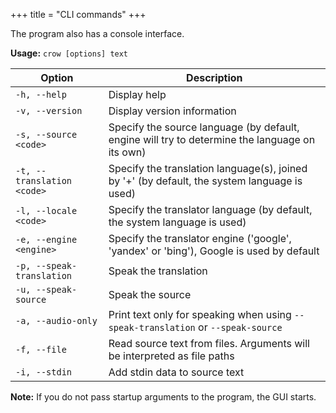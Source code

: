 +++
title = "CLI commands"
+++

The program also has a console interface.

**Usage:** `crow [options] text`

| Option                     | Description                                                                                    |
| -------------------------- | ---------------------------------------------------------------------------------------------- |
| `-h, --help`               | Display help                                                                                   |
| `-v, --version`            | Display version information                                                                    |
| `-s, --source <code>`      | Specify the source language (by default, engine will try to determine the language on its own) |
| `-t, --translation <code>` | Specify the translation language(s), joined by '+' (by default, the system language is used)   |
| `-l, --locale <code>`      | Specify the translator language (by default, the system language is used)                      |
| `-e, --engine <engine>`    | Specify the translator engine ('google', 'yandex' or 'bing'), Google is used by default        |
| `-p, --speak-translation`  | Speak the translation                                                                          |
| `-u, --speak-source`       | Speak the source                                                                               |
| `-a, --audio-only`         | Print text only for speaking when using `--speak-translation` or `--speak-source`              |
| `-f, --file`               | Read source text from files. Arguments will be interpreted as file paths                       |
| `-i, --stdin`              | Add stdin data to source text                                                                  |

**Note:** If you do not pass startup arguments to the program, the GUI starts.
